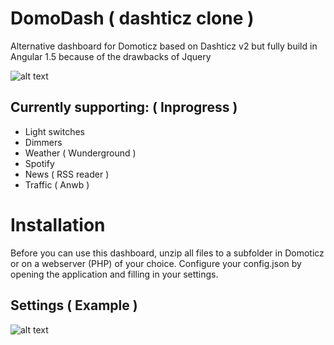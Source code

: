 # DomoDash ( dashticz clone )

Alternative dashboard for Domoticz based on Dashticz v2 but fully build in Angular 1.5 because of the drawbacks of Jquery

![alt text](https://github.com/danielalmering/dashticz_v3/blob/master/assets/img/screenshot.png)

## Currently supporting: ( Inprogress )

* Light switches
* Dimmers
* Weather ( Wunderground )
* Spotify
* News ( RSS reader )
* Traffic ( Anwb )

# Installation

Before you can use this dashboard, unzip all files to a subfolder in Domoticz or on a webserver (PHP) of your choice.
Configure your config.json by opening the application and filling in your settings. 

## Settings ( Example )

![alt text](https://github.com/danielalmering/dashticz_v3/blob/master/assets/img/screenshot-settings.png)


